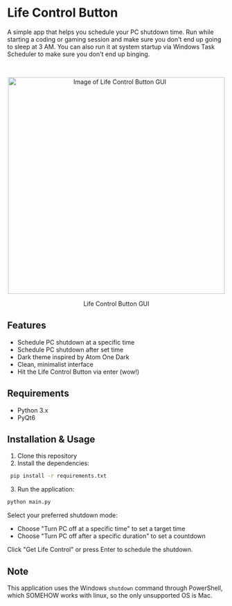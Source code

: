# Life Control Button
A simple app that helps you schedule your PC shutdown time. Run while starting a coding or gaming session and make sure you don't end up going to sleep at 3 AM. You can also run it at system startup via Windows Task Scheduler to make sure you don't end up binging.

<br>
<p align="center"><img width="500" src="https://github.com/user-attachments/assets/cf5798be-2c8e-4e04-8a12-71434a1147fc" alt="Image of Life Control Button GUI"></p>
<p align="center">Life Control Button GUI</p>

## Features
* Schedule PC shutdown at a specific time
* Schedule PC shutdown after set time
* Dark theme inspired by Atom One Dark
* Clean, minimalist interface
* Hit the Life Control Button via enter (wow!)

## Requirements
* Python 3.x
* PyQt6

## Installation & Usage
1. Clone this repository
2. Install the dependencies:
  ```bash
   pip install -r requirements.txt
   ```
3. Run the application:
  ```bash
  python main.py
  ```

Select your preferred shutdown mode:
* Choose "Turn PC off at a specific time" to set a target time
* Choose "Turn PC off after a specific duration" to set a countdown

Click "Get Life Control" or press Enter to schedule the shutdown.

## Note
This application uses the Windows `shutdown` command through PowerShell, which SOMEHOW works with linux, so the only unsupported OS is Mac.
